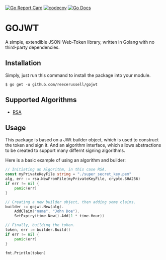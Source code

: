 [![Go Report Card](https://goreportcard.com/badge/github.com/reecerussell/gojwt)](https://goreportcard.com/badge/github.com/reecerussell/gojwt)
[![codecov](https://codecov.io/gh/reecerussell/gojwt/branch/master/graph/badge.svg)](https://codecov.io/gh/reecerussell/gojwt)
[![Go Docs](https://godoc.org/github.com/reecerussell/gojwt?status.svg)](https://godoc.org/github.com/reecerussell/gojwt)

# GOJWT

A simple, extendible JSON-Web-Token library, written in Golang with no third-party dependencies.

## Installation

Simply, just run this command to install the package into your module.

```
$ go get -u github.com/reecerussell/gojwt
```

## Supported Algorithms

-   [RSA](/rsa)

## Usage

This package is based on a JWt builder object, which is used to construct the token and sign it. And an algorithm interface, which allows abstractions to be created to support many differnt signing algorithms.

Here is a basic example of using an algorithm and builder:

```go
// Initiating an Algorithm, in this case RSA.
const myPrivateKeyFile string = "./super_secret_key.pem"
alg, err := rsa.NewFromFile(myPrivateKeyFile, crypto.SHA256)
if err != nil {
    panic(err)
}

// Creating a new builder object, then adding some claims.
builder := gojwt.New(alg).
    AddClaim("name", "John Doe").
    SetExpiry(time.Now().Add(1 * time.Hour))

// Finally, building the token.
token, err := builder.Build()
if err != nil {
    panic(err)
}

fmt.Println(token)
```
